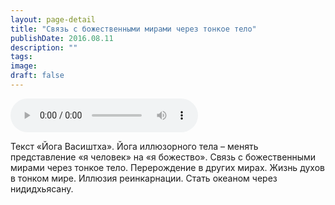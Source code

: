 ```yaml
---
layout: page-detail
title: "Связь с божественными мирами через тонкое тело"
publishDate: 2016.08.11
description: ""
tags:
image:
draft: false
---
```


<audio title="2016.08.11 - Связь с божественными мирами через тонкое тело.mp3" src="/upload/iblock/76c/76c7bcee12125dd5ff30cfff51273c3b.mp3" controls=""></audio>

 Текст «Йога Васиштха». Йога иллюзорного тела – менять представление «я человек» на «я божество». Связь с божественными мирами через тонкое тело. Перерождение в других мирах. Жизнь духов в тонком мире. Иллюзия реинкарнации. Стать океаном через нидидхьясану. 

  
